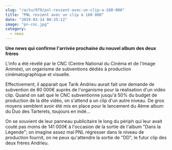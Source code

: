 ```yaml
--- 
slug: "/actu/979/pnl-revient-avec-un-clip-a-160-000"
title: "PNL revient avec un clip à 160 000"
date: "2019-03-14 08:35:12"
image: "pn-cnc.jpg"
category:
  - news
---
```

<p><strong>Une news qui confirme l'arrivée prochaine du nouvel album des deux frères</strong></p>

<p>L'info a été révélé par le CNC (Centre National du Cinéma et de l'Image Animée), un organisme de subventions dédiés à production cinématographique et visuelle.</p>

<p>Effectivement, il apparait que Tarik Andrieu aurait fait une demande de subvention de 80 000€ auprès de l'organisme pour la réalisation d'un vidéo clip. Quand on sait que le CNC subventionne jusqu'à 50% du budget de production de la dite vidéo, on s'attend a un clip d'un autre niveau. De gros moyens semblent avoir été mis en place pour le lancement du 4ème album du Duo des Tarterets, toujours en indé...</p>

<p>On se souvient de leur panneau publicitaire le long du périph qui leur avait couté pas moins de 141 000€ à l'occasion de la sortie de l'album "Dans la Légende"; on imagine assez mal PNL régresser dans le niveau de production fournit, on ne peux qu'attendre la sortie de "DD", le futur clip des deux frères Andrieu.</p>